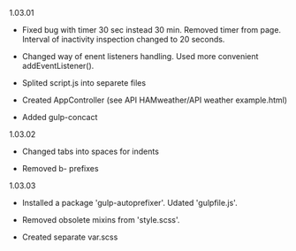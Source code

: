 
1.03.01
* Fixed bug with timer 30 sec instead 30 min. Removed timer from page. Interval of inactivity inspection changed to 20 seconds.

* Changed way of enent listeners handling. Used more convenient addEventListener().

* Splited script.js into separete files

* Created AppController (see API HAMweather/API weather example.html)

* Added gulp-concact

1.03.02
* Changed tabs into spaces for indents

* Removed b- prefixes

1.03.03
* Installed a package 'gulp-autoprefixer'. Udated 'gulpfile.js'.

* Removed obsolete mixins from 'style.scss'.

* Created separate var.scss




